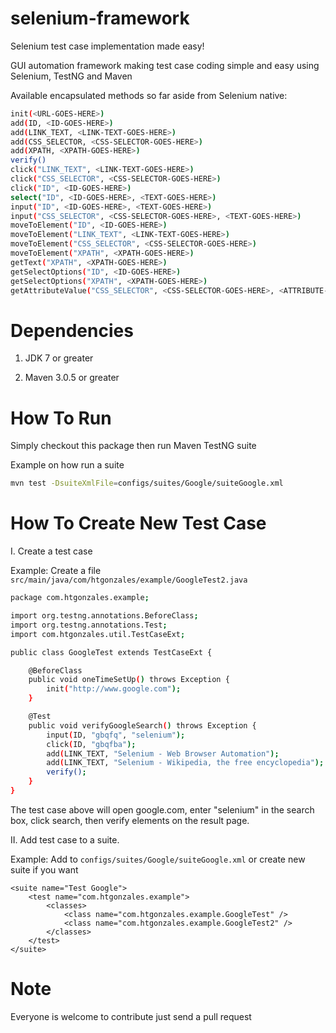 selenium-framework
========================

Selenium test case implementation made easy!

GUI automation framework making test case coding simple and easy using Selenium, TestNG and Maven

Available encapsulated methods so far aside from Selenium native:

```sh
init(<URL-GOES-HERE>)
add(ID, <ID-GOES-HERE>)
add(LINK_TEXT, <LINK-TEXT-GOES-HERE>)
add(CSS_SELECTOR, <CSS-SELECTOR-GOES-HERE>)
add(XPATH, <XPATH-GOES-HERE>)
verify()
click("LINK_TEXT", <LINK-TEXT-GOES-HERE>)
click("CSS_SELECTOR", <CSS-SELECTOR-GOES-HERE>)
click("ID", <ID-GOES-HERE>)
select("ID", <ID-GOES-HERE>, <TEXT-GOES-HERE>)
input("ID", <ID-GOES-HERE>, <TEXT-GOES-HERE>)
input("CSS_SELECTOR", <CSS-SELECTOR-GOES-HERE>, <TEXT-GOES-HERE>)
moveToElement("ID", <ID-GOES-HERE>)
moveToElement("LINK_TEXT", <LINK-TEXT-GOES-HERE>)
moveToElement("CSS_SELECTOR", <CSS-SELECTOR-GOES-HERE>)
moveToElement("XPATH", <XPATH-GOES-HERE>)
getText("XPATH", <XPATH-GOES-HERE>)
getSelectOptions("ID", <ID-GOES-HERE>)
getSelectOptions("XPATH", <XPATH-GOES-HERE>)
getAttributeValue("CSS_SELECTOR", <CSS-SELECTOR-GOES-HERE>, <ATTRIBUTE-GOES-HERE>)
```

Dependencies
========================

1. JDK 7 or greater

2. Maven 3.0.5 or greater


How To Run
========================

Simply checkout this package then run Maven TestNG suite

Example on how run a suite
```sh
mvn test -DsuiteXmlFile=configs/suites/Google/suiteGoogle.xml
```

How To Create New Test Case
========================

I. Create a test case

Example: Create a file `src/main/java/com/htgonzales/example/GoogleTest2.java`

```sh
package com.htgonzales.example;

import org.testng.annotations.BeforeClass;
import org.testng.annotations.Test;
import com.htgonzales.util.TestCaseExt;

public class GoogleTest extends TestCaseExt {

	@BeforeClass
	public void oneTimeSetUp() throws Exception {
		init("http://www.google.com");
	}

	@Test
	public void verifyGoogleSearch() throws Exception {
		input(ID, "gbqfq", "selenium");
		click(ID, "gbqfba");
		add(LINK_TEXT, "Selenium - Web Browser Automation");
		add(LINK_TEXT, "Selenium - Wikipedia, the free encyclopedia");
		verify();
	}
}
```
The test case above will open google.com, enter "selenium" in the search box, click search, then verify elements on the result page.

II. Add test case to a suite.

Example: Add to `configs/suites/Google/suiteGoogle.xml` or create new suite if you want

```
<suite name="Test Google">
	<test name="com.htgonzales.example">
		<classes>
			<class name="com.htgonzales.example.GoogleTest" />
			<class name="com.htgonzales.example.GoogleTest2" />
		</classes>
	</test>
</suite>
```

Note
===========

Everyone is welcome to contribute just send a pull request
